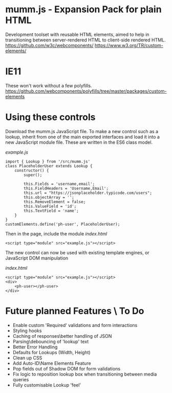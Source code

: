 # mumm.js - Expansion Pack for plain HTML
Development toolset with reusable HTML elements, aimed to help in transitioning between server-rendered HTML to client-side rendered HTML.
https://github.com/w3c/webcomponents/
https://www.w3.org/TR/custom-elements/

# IE11
These won't work without a few polyfills.
https://github.com/webcomponents/polyfills/tree/master/packages/custom-elements

# Using these controls
Download the mumm.js JavaScript file. To make a new control such as a lookup, inherit from one of the main exported interfaces and load it into a new JavaScript module file. These are written in the ES6 class model.

_example.js_
```
import { Lookup } from '/src/mumm.js'
class PlaceholderUser extends Lookup {
    constructor() {
        super();

        this.Fields = 'username,email';
        this.FieldHeaders = 'Username,Email';
        this.url = "https://jsonplaceholder.typicode.com/users";
        this.objectArray = '';
        this.RemoveElement = false;
        this.ValueField = 'id';
        this.TextField = 'name';
    }
}
customElements.define('ph-user', PlaceholderUser);
```

Then in the page, include the module
_index.html_
```
<script type="module" src="example.js"></script>
```

The new control can now be used with existing template engines, or JavaScript DOM manipulation

_index.html_
```
<script type="module" src="example.js"></script>
<div>
    <ph-user></ph-user>
</div>
```

# Future planned Features \ To Do
* Enable custom 'Required' validations and form interactions
* Styling hooks
* Caching of responses\better handling of JSON
* Parsing\debouncing of 'lookup' text
* Better Error Handling
* Defaults for Lookups (Width, Height)
* Clean up CSS
* Add Auto-ID\Name Elements Feature
* Pop fields out of Shadow DOM for form validations
* Fix logic to reposition lookup box when transitioning between media queries
* Fully customisable Lookup 'feel'
